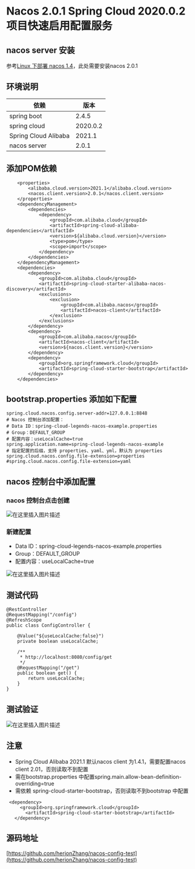 # Nacos 2.0.1 Spring Cloud 2020.0.2 项目快速启用配置服务
## nacos server 安装
参考[Linux 下部署 nacos 1.4](https://blog.csdn.net/zh452647457/article/details/109852432)，此处需要安装nacos 2.0.1
## 环境说明
依赖     | 版本
-------- | -----
spring boot| 2.4.5
spring cloud  |2020.0.2
Spring Cloud Alibaba| 2021.1
nacos server|2.0.1

## 添加POM依赖
```
	<properties>
		<alibaba.cloud.version>2021.1</alibaba.cloud.version>
		<nacos.client.version>2.0.1</nacos.client.version>
	</properties>
	<dependencyManagement>
		<dependencies>
			<dependency>
				<groupId>com.alibaba.cloud</groupId>
				<artifactId>spring-cloud-alibaba-dependencies</artifactId>
				<version>${alibaba.cloud.version}</version>
				<type>pom</type>
				<scope>import</scope>
			</dependency>
		</dependencies>
	</dependencyManagement>
	<dependencies>
	    <dependency>
            <groupId>com.alibaba.cloud</groupId>
            <artifactId>spring-cloud-starter-alibaba-nacos-discovery</artifactId>
            <exclusions>
                <exclusion>
                    <groupId>com.alibaba.nacos</groupId>
                    <artifactId>nacos-client</artifactId>
                </exclusion>
            </exclusions>
        </dependency>
	    <dependency>
			<groupId>com.alibaba.nacos</groupId>
			<artifactId>nacos-client</artifactId>
			<version>${nacos.client.version}</version>
		</dependency>
	    <dependency>
            <groupId>org.springframework.cloud</groupId>
            <artifactId>spring-cloud-starter-bootstrap</artifactId>
        </dependency>
	</dependencies>
```
## bootstrap.properties 添加如下配置

```
spring.cloud.nacos.config.server-addr=127.0.0.1:8848
# Nacos 控制台添加配置：
# Data ID：spring-cloud-legends-nacos-example.properties
# Group：DEFAULT_GROUP
# 配置内容：useLocalCache=true
spring.application.name=spring-cloud-legends-nacos-example
# 指定配置的后缀，支持 properties、yaml、yml，默认为 properties
spring.cloud.nacos.config.file-extension=properties
#spring.cloud.nacos.config.file-extension=yaml
```
## nacos  控制台中添加配置
### nacos 控制台点击创建
![在这里插入图片描述](https://img-blog.csdnimg.cn/20210511210634112.png?x-oss-process=image/watermark,type_ZmFuZ3poZW5naGVpdGk,shadow_10,text_aHR0cHM6Ly9ibG9nLmNzZG4ubmV0L3poNDUyNjQ3NDU3,size_16,color_FFFFFF,t_70)
### 新建配置
- Data ID：spring-cloud-legends-nacos-example.properties
- Group：DEFAULT_GROUP
- 配置内容：useLocalCache=true

![在这里插入图片描述](https://img-blog.csdnimg.cn/20210511215601519.png?x-oss-process=image/watermark,type_ZmFuZ3poZW5naGVpdGk,shadow_10,text_aHR0cHM6Ly9ibG9nLmNzZG4ubmV0L3poNDUyNjQ3NDU3,size_16,color_FFFFFF,t_70)


## 测试代码

```
@RestController
@RequestMapping("/config")
@RefreshScope
public class ConfigController {

    @Value("${useLocalCache:false}")
    private boolean useLocalCache;

    /**
     * http://localhost:8080/config/get
     */
    @RequestMapping("/get")
    public boolean get() {
        return useLocalCache;
    }
}
```
## 测试验证
![在这里插入图片描述](https://img-blog.csdnimg.cn/2021051322341960.png)

## 注意
- Spring Cloud Alibaba 2021.1 默认nacos client 为1.4.1，需要配置nacos client 2.01，否则读取不到配置
-  需在bootstrap.properties 中配置spring.main.allow-bean-definition-overriding=true
-  需依赖 spring-cloud-starter-bootstrap，否则读取不到bootstrap 中配置

```
 <dependency>
     <groupId>org.springframework.cloud</groupId>
       <artifactId>spring-cloud-starter-bootstrap</artifactId>
   </dependency>
```
## 源码地址
[https://github.com/herionZhang/nacos-config-test](https://github.com/herionZhang/nacos-config-test)
